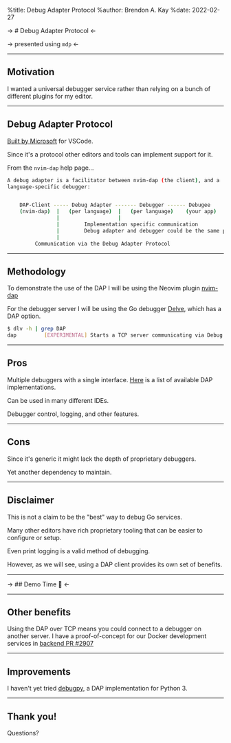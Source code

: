 %title: Debug Adapter Protocol
%author: Brendon A. Kay
%date: 2022-02-27

-> # Debug Adapter Protocol <-

-> presented using `mdp` <-

---

## Motivation

I wanted a universal debugger service rather than relying on a bunch of
different plugins for my editor.

---

## Debug Adapter Protocol

[Built by Microsoft](https://microsoft.github.io/debug-adapter-protocol/) for VSCode.

Since it's a protocol other editors and tools can implement support for it.

From the `nvim-dap` help page...

```bash
A debug adapter is a facilitator between nvim-dap (the client), and a
language-specific debugger:


    DAP-Client ----- Debug Adapter ------- Debugger ------ Debugee
    (nvim-dap)  |   (per language)  |   (per language)    (your app)
                |                   |
                |        Implementation specific communication
                |        Debug adapter and debugger could be the same process
                |
         Communication via the Debug Adapter Protocol
```

---

## Methodology

To demonstrate the use of the DAP I will be using the Neovim plugin
[nvim-dap](https://github.com/mfussenegger/nvim-dap)

For the debugger server I will be using the Go debugger
[Delve](https://github.com/go-delve/delve), which has a DAP option.

```bash
$ dlv -h | grep DAP
dap         [EXPERIMENTAL] Starts a TCP server communicating via Debug Adaptor Protocol (DAP).
```

---

## Pros

Multiple debuggers with a single interface.
[Here](https://microsoft.github.io/debug-adapter-protocol/implementors/adapters/) is a list of available DAP implementations.

Can be used in many different IDEs.

Debugger control, logging, and other features.

---

## Cons

Since it's generic it might lack the depth of proprietary debuggers.

Yet another dependency to maintain.

---

## Disclaimer

This is not a claim to be the "best" way to debug Go services.

Many other editors have rich proprietary tooling that can be
easier to configure or setup.

Even print logging is a valid method of debugging.

However, as we will see, using a DAP client provides its own set of benefits.

---

-> ## Demo Time 🎉 <-

---

## Other benefits

Using the DAP over TCP means you could connect to a debugger on another server.
I have a proof-of-concept for our Docker development services in [backend PR #2907](https://github.com/syndio/backend/pull/2907)

---

## Improvements

I haven't yet tried [debugpy](https://github.com/microsoft/debugpy/), a DAP
implementation for Python 3.

---

## Thank you!

Questions?


